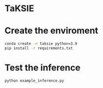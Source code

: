 # TaKSIE

# Create the enviroment
```bash
conda create -n taksie python=3.9
pip install -r requirements.txt
```

# Test the inference
```bash
python example_inference.py
```

